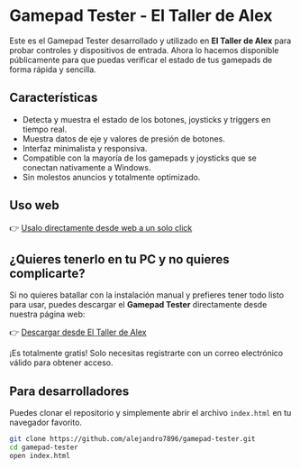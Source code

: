 # Gamepad Tester - El Taller de Alex

Este es el Gamepad Tester desarrollado y utilizado en **El Taller de Alex** para probar controles y dispositivos de entrada. Ahora lo hacemos disponible públicamente para que puedas verificar el estado de tus gamepads de forma rápida y sencilla.

## Características

- Detecta y muestra el estado de los botones, joysticks y triggers en tiempo real.
- Muestra datos de eje y valores de presión de botones.
- Interfaz minimalista y responsiva.
- Compatible con la mayoría de los gamepads y joysticks que se conectan nativamente a Windows.
- Sin molestos anuncios y totalmente optimizado.


## Uso web

👉 [Usalo directamente desde web a un solo click](https://alejandro7896.github.io/gamepad-tester/)



## ¿Quieres tenerlo en tu PC y no quieres complicarte?

Si no quieres batallar con la instalación manual y prefieres tener todo listo para usar, puedes descargar el **Gamepad Tester** directamente desde nuestra página web:

👉 [Descargar desde El Taller de Alex](https://www.eltallerdealex.com.mx/gamepad_tester)

¡Es totalmente gratis! Solo necesitas registrarte con un correo electrónico válido para obtener acceso.




## Para desarrolladores

Puedes clonar el repositorio y simplemente abrir el archivo `index.html` en tu navegador favorito.

```bash
git clone https://github.com/alejandro7896/gamepad-tester.git
cd gamepad-tester
open index.html
```
